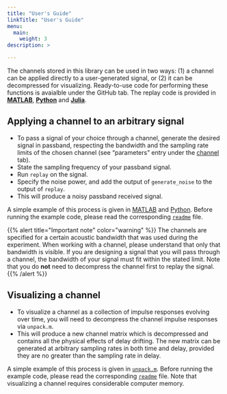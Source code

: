 ```yaml
---
title: "User's Guide"
linkTitle: "User's Guide"
menu:
  main:
    weight: 3
description: >

---
```


The channels stored in this library can be used in two ways: (1) a channel can be applied directly to a user-generated signal, or (2) it can be decompressed for visualizing. Ready-to-use code for performing these functions is avaialble under the GitHub tab. The replay code is provided in [**MATLAB**](https://github.com/uwa-channels/replay), [**Python**](https://github.com/uwa-channels/replay_python) and [**Julia**](https://github.com/org-arl/UnderwaterAcoustics.jl).

## Applying a channel to an arbitrary signal 

* To pass a signal of your choice through a channel, generate the desired signal in passband, respecting the bandwidth and the sampling rate limits of the chosen channel (see “parameters” entry under the [channel](/channels) tab).
* State the sampling frequency of your passband signal.
* Run `replay` on the signal. 
* Specify the noise power, and add the output of `generate_noise` to the output of `replay`. 
* This will produce a noisy passband received signal.

A simple example of this process is given in [MATLAB](https://github.com/uwa-channels/replay/blob/main/example.m) and [Python](https://github.com/uwa-channels/replay_python/blob/main/example.py). Before running the example code, please read the corresponding [`readme`](https://github.com/uwa-channels/replay) file.

{{% alert title="Important note" color="warning" %}}
The channels are specified for a certain acoustic bandwidth that was used during the experiment. When working with a channel, please understand that only that bandwidth is visible. If you are designing a signal that you will pass through a channel, the bandwidth of your signal must fit within the stated limit.  Note that you do **not** need to decompress the channel first to replay the signal.
{{% /alert %}}

## Visualizing a channel

* To visualize a channel as a collection of impulse responses evolving over time, you will need to decompress the channel impulse responses via `unpack.m`.
* This will produce a new channel matrix which is decompressed and contains all the physical effects of delay drifting. The new matrix can be generated at arbitrary sampling rates in both time and delay, provided they are no greater than the sampling rate in delay.

A simple example of this process is given in [`unpack.m`](https://github.com/uwa-channels/unpack/blob/main/unpack.m). Before running the example code, please read the corresponding [`readme`](https://github.com/uwa-channels/unpack) file. Note that visualizing a channel requires considerable computer memory.


